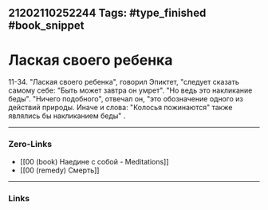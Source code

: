 21202110252244
Tags: #type_finished #book_snippet 
---
# Лаская своего ребенка

 11-34. "Лаская своего ребенка", говорил Эпиктет, "следует сказать самому себе: "Быть может завтра он умрет". "Но ведь это накликание беды".  "Ничего подобного", отвечал он, "это обозначение одного из действий природы. Иначе и слова: "Колосья пожинаются" также являлись бы накликанием беды"  .

---
### Zero-Links
 - [[00 (book) Наедине с собой - Meditations]]
 - [[00 (remedy) Смерть]]
---
### Links
